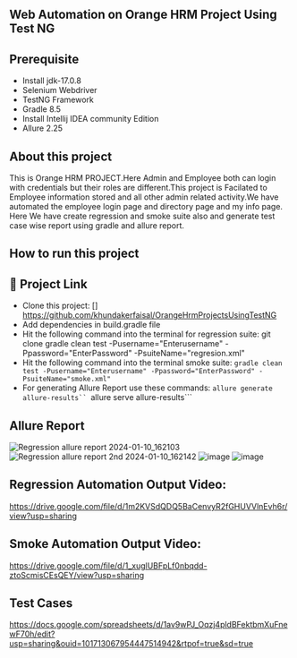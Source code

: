 ## Web Automation on Orange HRM Project Using Test NG
## Prerequisite
- Install jdk-17.0.8
- Selenium Webdriver
- TestNG Framework
- Gradle 8.5
- Install Intellij IDEA community Edition
- Allure 2.25
## About this project
This is Orange HRM PROJECT.Here Admin and Employee both can login with credentials but their roles are different.This project is Facilated to 
Employee information stored and all other admin related activity.We have automated the employee login page and directory page and my info page.
Here We have create regression and smoke suite also and generate test case wise report using gradle and allure report.

## How to run this project
## 🔗 Project Link
- Clone this project: [] https://github.com/khundakerfaisal/OrangeHrmProjectsUsingTestNG
- Add dependencies in build.gradle file
- Hit the following command into the terminal for regression suite: git clone gradle clean test -Pusername="Enterusername" -Ppassword="EnterPassword" -PsuiteName="regresion.xml" 
- Hit the following command into the terminal smoke suite: ```gradle clean test -Pusername="Enterusername" -Ppassword="EnterPassword" -PsuiteName="smoke.xml"```
- For generating Allure Report use these commands:
  ```allure generate allure-results``
  ```allure serve allure-results```
  
## Allure Report 

![Regression allure report 2024-01-10_162103](https://github.com/khundakerfaisal/OrangeHrmProjectsUsingTestNG/assets/44666800/188ccaa3-3a64-4b53-a7cf-3ff32573e55b)
![Regression allure report 2nd 2024-01-10_162142](https://github.com/khundakerfaisal/OrangeHrmProjectsUsingTestNG/assets/44666800/41ab176c-812d-4be2-af07-223bfe7a601b)
![image](https://github.com/khundakerfaisal/OrangeHrmProjectsUsingTestNG/assets/44666800/6f4dfa0b-6355-448a-82ed-82314f58a4a9)
![image](https://github.com/khundakerfaisal/OrangeHrmProjectsUsingTestNG/assets/44666800/8b96e5ae-5c2e-4776-94a0-b11ca18c861f)

## Regression Automation Output Video:
https://drive.google.com/file/d/1m2KVSdQDQ5BaCenvyR2fGHUVVlnEvh6r/view?usp=sharing

## Smoke Automation Output Video:
https://drive.google.com/file/d/1_xuglUBFpLf0nbqdd-ztoScmisCEsQEY/view?usp=sharing
## Test Cases
https://docs.google.com/spreadsheets/d/1av9wPJ_Oqzj4pldBFektbmXuFnewF70h/edit?usp=sharing&ouid=101713067954447514942&rtpof=true&sd=true
